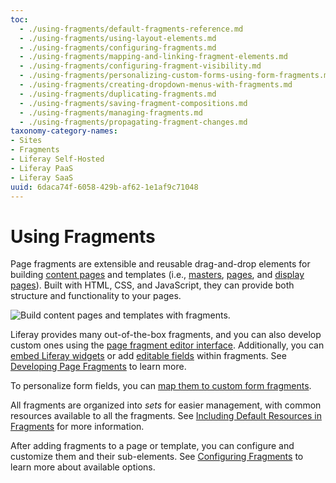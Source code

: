 ```yaml
---
toc:
  - ./using-fragments/default-fragments-reference.md
  - ./using-fragments/using-layout-elements.md
  - ./using-fragments/configuring-fragments.md
  - ./using-fragments/mapping-and-linking-fragment-elements.md
  - ./using-fragments/configuring-fragment-visibility.md
  - ./using-fragments/personalizing-custom-forms-using-form-fragments.md
  - ./using-fragments/creating-dropdown-menus-with-fragments.md
  - ./using-fragments/duplicating-fragments.md
  - ./using-fragments/saving-fragment-compositions.md
  - ./using-fragments/managing-fragments.md
  - ./using-fragments/propagating-fragment-changes.md
taxonomy-category-names:
- Sites
- Fragments
- Liferay Self-Hosted
- Liferay PaaS
- Liferay SaaS
uuid: 6daca74f-6058-429b-af62-1e1af9c71048
---
```


# Using Fragments

Page fragments are extensible and reusable drag-and-drop elements for building [content pages](../using-content-pages.md) and templates (i.e., [masters](../defining-headers-and-footers/master-page-templates.md), [pages](../adding-pages/creating-a-page-template.md), and [display pages](../../displaying-content/using-display-page-templates.md)). Built with HTML, CSS, and JavaScript, they can provide both structure and functionality to your pages.

![Build content pages and templates with fragments.](./using-fragments/images/01.png)

Liferay provides many out-of-the-box fragments, and you can also develop custom ones using the [page fragment editor interface](../../developer-guide/reference/fragments/page-fragment-editor-interface-reference.md). Additionally, you can [embed Liferay widgets](../../developer-guide/reference/fragments/fragment-specific-tags-reference.md#including-widgets-within-a-fragment) or add [editable fields](../../developer-guide/reference/fragments/fragment-specific-tags-reference.md) within fragments. See [Developing Page Fragments](../../developer-guide/developing-page-fragments.md) to learn more.

To personalize form fields, you can [map them to custom form fragments](./using-fragments/personalizing-custom-forms-using-form-fragments.md).

All fragments are organized into *sets* for easier management, with common resources available to all the fragments. See [Including Default Resources in Fragments](../../developer-guide/developing-page-fragments/including-default-resources-with-fragments.md) for more information.

After adding fragments to a page or template, you can configure and customize them and their sub-elements. See [Configuring Fragments](./using-fragments/configuring-fragments.md) to learn more about available options.